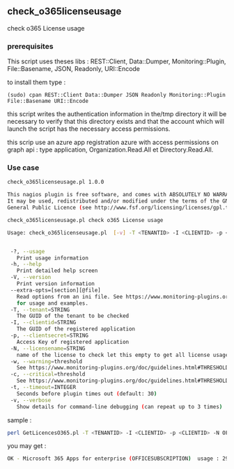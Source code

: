 ## check_o365licenseusage

check o365 License usage

### prerequisites

This script uses theses libs : 
REST::Client, Data::Dumper,  Monitoring::Plugin, File::Basename, JSON, Readonly, URI::Encode

to install them type :

```
(sudo) cpan REST::Client Data::Dumper JSON Readonly Monitoring::Plugin File::Basename URI::Encode
```

this script writes the authentication information in the/tmp directory it will be necessary to verify that this directory exists and that the account which will launch the script has the necessary access permissions.

this scrip use an azure app registration  azure with access permissions on  graph api : type application,  Organization.Read.All et Directory.Read.All.

### Use case

```bash
check_o365licenseusage.pl 1.0.0

This nagios plugin is free software, and comes with ABSOLUTELY NO WARRANTY.
It may be used, redistributed and/or modified under the terms of the GNU
General Public Licence (see http://www.fsf.org/licensing/licenses/gpl.txt).

check_o365licenseusage.pl check o365 License usage

Usage: check_o365licenseusage.pl  [-v] -T <TENANTID> -I <CLIENTID> -p <CLIENTSECRET> [-N <LICENSENAME>] [-w <WARNING>] [-c <CRITICAL>]


 -?, --usage
   Print usage information
 -h, --help
   Print detailed help screen
 -V, --version
   Print version information
 --extra-opts=[section][@file]
   Read options from an ini file. See https://www.monitoring-plugins.org/doc/extra-opts.html
   for usage and examples.
 -T, --tenant=STRING
   The GUID of the tenant to be checked
 -I, --clientid=STRING
   The GUID of the registered application
 -p, --clientsecret=STRING
   Access Key of registered application
 -N, --licensename=STRING
   name of the license to check let this empty to get all license usage
 -w, --warning=threshold
   See https://www.monitoring-plugins.org/doc/guidelines.html#THRESHOLDFORMAT for the threshold format.
 -c, --critical=threshold
   See https://www.monitoring-plugins.org/doc/guidelines.html#THRESHOLDFORMAT for the threshold format.
 -t, --timeout=INTEGER
   Seconds before plugin times out (default: 30)
 -v, --verbose
   Show details for command-line debugging (can repeat up to 3 times)
```

sample : 

```bash
perl GetLicencesO365.pl -T <TENANTID> -I <CLIENTID> -p <CLIENTID> -N OFFICESUBSCRIPTION -w 80 -c 95
```

you may get :

```bash
OK - Microsoft 365 Apps for enterprise (OFFICESUBSCRIPTION)  usage : 29.375 % (235/800)  | OFFICESUBSCRIPTION_usage=29.37%;80;95
```
